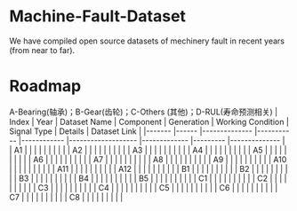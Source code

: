 # Machine-Fault-Dataset

We have compiled open source datasets of mechinery fault in recent years (from near to far).

Roadmap
==

A-Bearing(轴承)；B-Gear(齿轮)；C-Others (其他)；D-RUL(寿命预测相关)
| Index 	| Year 	| Dataset Name 	| Component 	| Generation 	| Working Condition 	| Signal Type 	| Details 	| Dataset Link 	|
|-------	|------	|--------------	|-----------	|------------	|-------------------	|-------------	|---------	|--------------	|
| A1     	|      	|              	|           	|            	|                   	|             	|         	|              	|
| A2     	|      	|              	|           	|            	|                   	|             	|         	|              	|
| A3     	|      	|              	|           	|            	|                   	|             	|         	|              	|
| A4     	|      	|              	|           	|            	|                   	|             	|         	|              	|
| A5     	|      	|              	|           	|            	|                   	|             	|         	|              	|
| A6     	|      	|              	|           	|            	|                   	|             	|         	|              	|
| A7    	|      	|              	|           	|            	|                   	|             	|         	|              	|
| A8    	|      	|              	|           	|            	|                   	|             	|         	|              	|
| A9      	|      	|              	|           	|            	|                   	|             	|         	|              	|
| A10      	|      	|              	|           	|            	|                   	|             	|         	|              	|
| A11     	|      	|              	|           	|            	|                   	|             	|         	|              	|
| A12     	|      	|              	|           	|            	|                   	|             	|         	|              	|
| B1     	|      	|              	|           	|            	|                   	|             	|         	|              	|
| B2     	|      	|              	|           	|            	|                   	|             	|         	|              	|
| B3     	|      	|              	|           	|            	|                   	|             	|         	|              	|
| B4     	|      	|              	|           	|            	|                   	|             	|         	|              	|
| B5     	|      	|              	|           	|            	|                   	|             	|         	|              	|
| C1    	|      	|              	|           	|            	|                   	|             	|         	|              	|
| C2    	|      	|              	|           	|            	|                   	|             	|         	|              	|
| C3   	|      	|              	|           	|            	|                   	|             	|         	|              	|
| C4    	|      	|              	|           	|            	|                   	|             	|         	|              	|
| C5    	|      	|              	|           	|            	|                   	|             	|         	|              	|
| C6    	|      	|              	|           	|            	|                   	|             	|         	|              	|
| C7    	|      	|              	|           	|            	|                   	|             	|         	|              	|
| C8    	|      	|              	|           	|            	|                   	|             	|         	|              	|
